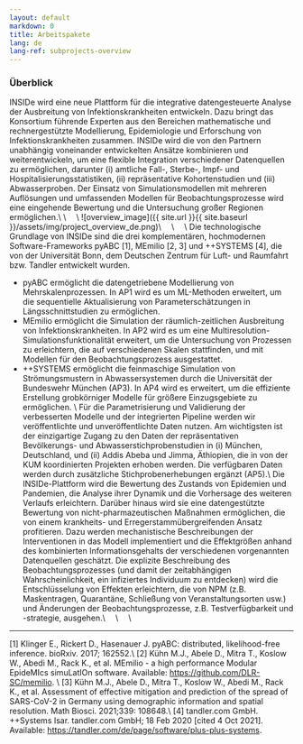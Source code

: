 ```yaml
---
layout: default
markdown: 0
title: Arbeitspakete
lang: de
lang-ref: subprojects-overview
---
```


### Überblick

INSIDe wird eine neue Plattform für die integrative datengesteuerte Analyse der Ausbreitung von Infektionskrankheiten entwickeln. Dazu bringt das Konsortium führende Experten aus den Bereichen mathematische und rechnergestützte Modellierung, Epidemiologie und Erforschung von Infektionskrankheiten zusammen. INSIDe wird die von den Partnern unabhängig voneinander entwickelten Ansätze kombinieren und weiterentwickeln, um eine flexible Integration verschiedener Datenquellen zu ermöglichen, darunter (i) amtliche Fall-, Sterbe-, Impf- und Hospitalisierungsstatistiken, (ii) repräsentative Kohortenstudien und (iii) Abwasserproben. Der Einsatz von Simulationsmodellen mit mehreren Auflösungen und umfassenden Modellen für Beobachtungsprozesse wird eine eingehende Bewertung und die Untersuchung großer Regionen ermöglichen.\\
\\
&emsp;\\
![overview_image]({{ site.url }}{{ site.baseurl }}/assets/img/project_overview_de.png)\\
&emsp;\\
&emsp;\\
Die technologische Grundlage von INSIDe sind die drei komplementären, hochmodernen Software-Frameworks pyABC [1], MEmilio [2, 3] und ++SYSTEMS [4], die von der Universität Bonn, dem Deutschen Zentrum für Luft- und Raumfahrt bzw. Tandler entwickelt wurden.
* pyABC ermöglicht die datengetriebene Modellierung von Mehrskalenprozessen. In AP1 wird es um ML-Methoden erweitert, um die sequentielle Aktualisierung von Parameterschätzungen in Längsschnittstudien zu ermöglichen.
* MEmilio ermöglicht die Simulation der räumlich-zeitlichen Ausbreitung von Infektionskrankheiten. In AP2 wird es um eine Multiresolution-Simulationsfunktionalität erweitert, um die Untersuchung von Prozessen zu erleichtern, die auf verschiedenen Skalen stattfinden, und mit Modellen für den Beobachtungsprozess ausgestattet.
* ++SYSTEMS ermöglicht die feinmaschige Simulation von Strömungsmustern in Abwassersystemen durch die Universität der Bundeswehr München (AP3). In AP4 wird es erweitert, um die effiziente Erstellung grobkörniger Modelle für größere Einzugsgebiete zu ermöglichen.
\\
Für die Parametrisierung und Validierung der verbesserten Modelle und der integrierten Pipeline werden wir veröffentlichte und unveröffentlichte Daten nutzen. Am wichtigsten ist der einzigartige Zugang zu den Daten der repräsentativen Bevölkerungs- und Abwasserstichprobenstudien in (i) München, Deutschland, und (ii) Addis Abeba und Jimma, Äthiopien, die in von der KUM koordinierten Projekten erhoben werden. Die verfügbaren Daten werden durch zusätzliche Stichprobenerhebungen ergänzt (AP5).\\
Die INSIDe-Plattform wird die Bewertung des Zustands von Epidemien und Pandemien, die Analyse ihrer Dynamik und die Vorhersage des weiteren Verlaufs erleichtern. Darüber hinaus wird sie eine datengestützte Bewertung von nicht-pharmazeutischen Maßnahmen ermöglichen, die von einem krankheits- und Erregerstammübergreifenden Ansatz profitieren. Dazu werden mechanistische Beschreibungen der Interventionen in das Modell implementiert und die Effektgrößen anhand des kombinierten Informationsgehalts der verschiedenen vorgenannten Datenquellen geschätzt. Die explizite Beschreibung des Beobachtungsprozesses (und damit der zeitabhängigen Wahrscheinlichkeit, ein infiziertes Individuum zu entdecken) wird die Entschlüsselung von Effekten erleichtern, die von NPM (z.B. Maskentragen, Quarantäne, Schließung von Veranstaltungsorten usw.) und Änderungen der Beobachtungsprozesse, z.B. Testverfügbarkeit und -strategie, ausgehen.\\
&emsp;\\
&emsp;\\
&emsp;

---

[1] Klinger E., Rickert D., Hasenauer J. pyABC: distributed, likelihood-free inference. bioRxiv. 2017; 162552.\\
[2] Kühn M.J., Abele D., Mitra T., Koslow W., Abedi M., Rack K., et al. MEmilio - a high performance Modular EpideMIcs simuLatIOn software. Available: https://github.com/DLR-SC/memilio. \\
[3] Kühn M.J., Abele D., Mitra T., Koslow W., Abedi M., Rack K., et al. Assessment of effective mitigation and prediction of the spread of SARS-CoV-2 in Germany using demographic information and spatial resolution. Math Biosci. 2021;339: 108648.\\
[4] tandler.com GmbH. ++Systems Isar. tandler.com GmbH; 18 Feb 2020 [cited 4 Oct 2021]. Available: https://tandler.com/de/page/software/plus-plus-systems.